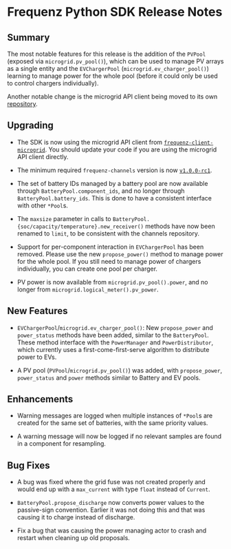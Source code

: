 # Frequenz Python SDK Release Notes

## Summary

The most notable features for this release is the addition of the `PVPool` (exposed via `microgrid.pv_pool()`), which can be used to manage PV arrays as a single entity and the `EVChargerPool` (`microgrid.ev_charger_pool()`) learning to manage power for the whole pool (before it could only be used to control chargers individually).

Another notable change is the microgrid API client being moved to its own [repository](https://github.com/frequenz-floss/frequenz-client-microgrid-python/).

## Upgrading

- The SDK is now using the microgrid API client from [`frequenz-client-microgrid`](https://github.com/frequenz-floss/frequenz-client-microgrid-python/). You should update your code if you are using the microgrid API client directly.

- The minimum required `frequenz-channels` version is now [`v1.0.0-rc1`](https://github.com/frequenz-floss/frequenz-channels-python/releases/tag/v1.0.0-rc.1).

- The set of battery IDs managed by a battery pool are now available through `BatteryPool.component_ids`, and no longer through `BatteryPool.battery_ids`.  This is done to have a consistent interface with other `*Pool`s.

- The `maxsize` parameter in calls to `BatteryPool.{soc/capacity/temperature}.new_receiver()` methods have now been renamed to `limit`, to be consistent with the channels repository.

- Support for per-component interaction in `EVChargerPool` has been removed. Please use the new `propose_power()` method to manage power for the whole pool. If you still need to manage power of chargers individually, you can create one pool per charger.

- PV power is now available from `microgrid.pv_pool().power`, and no longer from `microgrid.logical_meter().pv_power`.

## New Features

- `EVChargerPool`/`microgrid.ev_charger_pool()`: New `propose_power` and `power_status` methods have been added, similar to the `BatteryPool`.  These method interface with the `PowerManager` and `PowerDistributor`, which currently uses a first-come-first-serve algorithm to distribute power to EVs.

- A PV pool (`PVPool`/`microgrid.pv_pool()`) was added, with `propose_power`, `power_status` and `power` methods similar to Battery and EV pools.

## Enhancements

- Warning messages are logged when multiple instances of `*Pool`s are created for the same set of batteries, with the same priority values.

- A warning message will now be logged if no relevant samples are found in a component for resampling.

## Bug Fixes

- A bug was fixed where the grid fuse was not created properly and would end up with a `max_current` with type `float` instead of `Current`.

- `BatteryPool.propose_discharge` now converts power values to the passive-sign convention.  Earlier it was not doing this and that was causing it to charge instead of discharge.

- Fix a bug that was causing the power managing actor to crash and restart when cleaning up old proposals.
